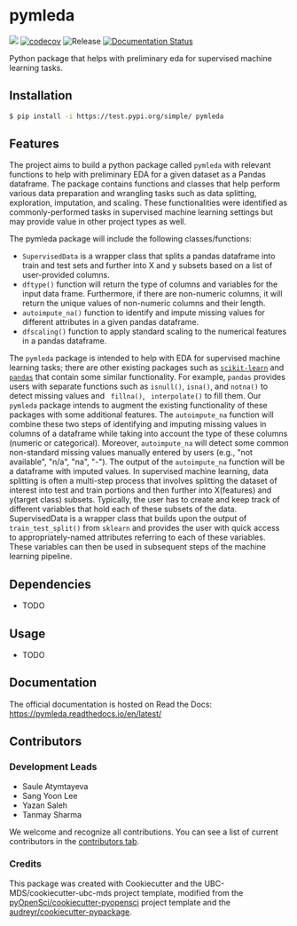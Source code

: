 # pymleda 

![](https://github.com/UBC-MDS/pymleda/workflows/build/badge.svg) [![codecov](https://codecov.io/gh/UBC-MDS/pymleda/branch/main/graph/badge.svg)](https://codecov.io/gh/UBC-MDS/pymleda) ![Release](https://github.com/UBC-MDS/pymleda/workflows/Release/badge.svg) [![Documentation Status](https://readthedocs.org/projects/pymleda/badge/?version=latest)](https://pymleda.readthedocs.io/en/latest/?badge=latest)

Python package that helps with preliminary eda for supervised machine learning tasks.

## Installation

```bash
$ pip install -i https://test.pypi.org/simple/ pymleda
```

## Features

The project aims to build a python package called `pymleda` with relevant functions to help with preliminary EDA for a given dataset as a Pandas dataframe. The package contains functions and classes that help perform various data preparation and wrangling tasks such as data splitting, exploration, imputation, and scaling. These functionalities were identified as commonly-performed tasks in supervised machine learning settings but may provide value in other project types as well.

The pymleda package will include the following classes/functions:
-	 `SupervisedData` is a wrapper class that splits a pandas dataframe into train and test sets and further into X and y subsets based on a list of user-provided columns.	
-	`dftype()` function will return the type of columns and variables for the input data frame. Furthermore, if there are non-numeric columns, it will return the unique values of non-numeric columns and their length.
-	`autoimpute_na()` function to identify and impute missing values for different attributes in a given pandas dataframe.
-	`dfscaling()` function to apply standard scaling to the numerical features in a pandas dataframe.

The `pymleda` package is intended to help with EDA for supervised machine learning tasks; there are other existing packages such as [`scikit-learn`](https://scikit-learn.org) and [`pandas`](https://pandas.pydata.org) that contain some similar functionality.
For example, `pandas` provides users with separate functions such as `isnull()`, `isna()`, and `notna()` to detect missing values and ` fillna()`, ` interpolate()` to fill them. Our `pymleda` package intends to augment the existing functionality of these packages with some additional features. 
The `autoimpute_na` function will combine these two steps of identifying and imputing missing values in columns of a dataframe while taking into account the type of these columns (numeric or categorical). Moreover, `autoimpute_na` will detect some common non-standard missing values manually entered by users (e.g., "not available", "n/a", "na", "-"). The output of the `autoimpute_na` function will be a dataframe with imputed values.
In supervised machine learning, data splitting is often a multi-step process that involves splitting the dataset of interest into test and train portions and then further into X(features) and y(target class) subsets. Typically, the user has to create and keep track of different variables that hold each of these subsets of the data. SupervisedData is a wrapper class that builds upon the output of `train_test_split()` from `sklearn` and provides the user with quick access to appropriately-named attributes referring to each of these variables. These variables can then be used in subsequent steps of the machine learning pipeline.

## Dependencies

- TODO

## Usage

- TODO

## Documentation

The official documentation is hosted on Read the Docs: https://pymleda.readthedocs.io/en/latest/

## Contributors

### Development Leads

- Saule Atymtayeva
- Sang Yoon Lee
- Yazan Saleh
- Tanmay Sharma

We welcome and recognize all contributions. You can see a list of current contributors in the [contributors tab](https://github.com/UBC-MDS/pymleda/graphs/contributors).

### Credits

This package was created with Cookiecutter and the UBC-MDS/cookiecutter-ubc-mds project template, modified from the [pyOpenSci/cookiecutter-pyopensci](https://github.com/pyOpenSci/cookiecutter-pyopensci) project template and the [audreyr/cookiecutter-pypackage](https://github.com/audreyr/cookiecutter-pypackage).
